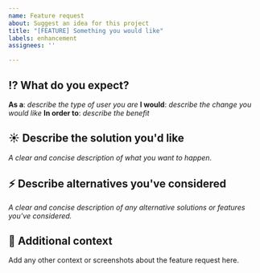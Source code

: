 ```yaml
---
name: Feature request
about: Suggest an idea for this project
title: "[FEATURE] Something you would like"
labels: enhancement
assignees: ''

---
```


## :interrobang: What do you expect?
**As a**: *describe the type of user you are*
**I would**: *describe the change you would like*
**In order to**: *describe the benefit*

## :sunny: Describe the solution you'd like
*A clear and concise description of what you want to happen.*

## :zap: Describe alternatives you've considered
*A clear and concise description of any alternative solutions or features you've considered.*

## :page_with_curl: Additional context
Add any other context or screenshots about the feature request here.
